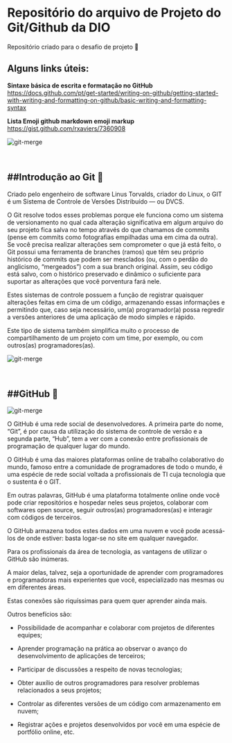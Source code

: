 # Repositório do arquivo de Projeto do Git/Github da DIO 

Repositório criado para o desafio de projeto :rocket:

## Alguns links úteis:

**Sintaxe básica de escrita e formatação no GitHub**  
https://docs.github.com/pt/get-started/writing-on-github/getting-started-with-writing-and-formatting-on-github/basic-writing-and-formatting-syntax

**Lista Emoji github markdown emoji markup**  
https://gist.github.com/rxaviers/7360908

![git-merge](https://c.tenor.com/D12KYBUCOBAAAAAd/git-merge.gif)

&nbsp;


##Introdução ao Git :rocket:
---


Criado pelo engenheiro de software Linus Torvalds, criador do Linux, o GIT é um Sistema de Controle de Versões Distribuído — ou DVCS.

O Git resolve todos esses problemas porque ele funciona como um sistema de versionamento no qual cada alteração significativa em algum arquivo do seu projeto fica salva no tempo através do que chamamos de commits (pense em commits como fotografias empilhadas uma em cima da outra). Se você precisa realizar alterações sem comprometer o que já está feito, o Git possui uma ferramenta de branches (ramos) que têm seu próprio histórico de commits que podem ser mesclados (ou, com o perdão do anglicismo, “mergeados”) com a sua branch original. Assim, seu código está salvo, com o histórico preservado e dinâmico o suficiente para suportar as alterações que você porventura fará nele.

Estes sistemas de controle possuem a função de registrar quaisquer alterações feitas em cima de um código, armazenando essas informações e permitindo que, caso seja necessário, um(a) programador(a) possa regredir a versões anteriores de uma aplicação de modo simples e rápido.

Este tipo de sistema também simplifica muito o processo de compartilhamento de um projeto com um time, por exemplo, ou com outros(as) programadores(as).

![git-merge](https://media4.giphy.com/media/12xE55iJiyUt4Q/giphy.gif?cid=ecf05e470iu2eeiezflucq17ohigufkgvf2va8m3ualx39jq&rid=giphy.gif&ct=g)


&nbsp;

##GitHub :rocket:
---
![git-merge](https://media.giphy.com/headers/GitHub/w8ZJLtJbmuph.gif)

O GitHub é uma rede social de desenvolvedores. A primeira parte do nome, “Git”, é por causa da utilização do sistema de controle de versão e a segunda parte, “Hub”, tem a ver com a conexão entre profissionais de programação de qualquer lugar do mundo.

O GitHub é uma das maiores plataformas online de trabalho colaborativo do mundo, famoso entre a comunidade de programadores de todo o mundo, é uma espécie de rede social voltada a profissionais de TI cuja tecnologia que o sustenta é o GIT.

Em outras palavras, GitHub é uma plataforma totalmente online onde você pode criar repositórios e hospedar neles seus projetos, colaborar com softwares open source, seguir outros(as) programadores(as) e interagir com códigos de terceiros.

O GitHub armazena todos estes dados em uma nuvem e você pode acessá-los de onde estiver: basta logar-se no site em qualquer navegador.

Para os profissionais da área de tecnologia, as vantagens de utilizar o GitHub são inúmeras.

A maior delas, talvez, seja a oportunidade de aprender com programadores e programadoras mais experientes que você, especializado nas mesmas ou em diferentes áreas. 

Estas conexões são riquíssimas para quem quer aprender ainda mais.

Outros benefícios são:

   - Possibilidade de acompanhar e colaborar com projetos de diferentes equipes;

   - Aprender programação na prática ao observar o avanço do desenvolvimento de aplicações de terceiros;

   - Participar de discussões a respeito de novas tecnologias;

   - Obter auxílio de outros programadores para resolver problemas relacionados a seus projetos;

   - Controlar as diferentes versões de um código com armazenamento em nuvem;

   - Registrar ações e projetos desenvolvidos por você em uma espécie de portfólio online, etc.


